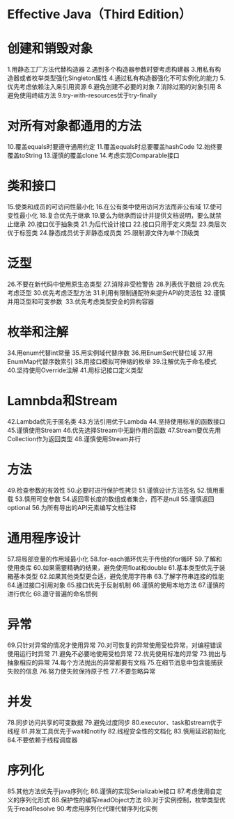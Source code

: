 # Effective Java（Third Edition）


# 创建和销毁对象
1.用静态工厂方法代替构造器
2.遇到多个构造器参数时要考虑构建器
3.用私有构造器或者枚举类型强化Singleton属性
4.通过私有构造器强化不可实例化的能力
5.优先考虑依赖注入来引用资源
6.避免创建不必要的对象
7.消除过期的对象引用
8.避免使用终结方法
9.try-with-resources优于try-finally

# 对所有对象都通用的方法
10.覆盖equals时要遵守通用约定
11.覆盖equals时总要覆盖hashCode
12.始终要覆盖toString
13.谨慎的覆盖clone
14.考虑实现Comparable接口
# 类和接口
15.使类和成员的可访问性最小化
16.在公有类中使用访问方法而非公有域
17.使可变性最小化
18.复合优先于继承
19.要么为继承而设计并提供文档说明，要么就禁止继承
20.接口优于抽象类
21.为后代设计接口
22.接口只用于定义类型
23.类层次优于标签类
24.静态成员优于非静态成员类
25.限制源文件为单个顶级类
# 泛型
26.不要在新代码中使用原生态类型
27.消除非受检警告
28.列表优于数组
29.优先考虑泛型
30.优先考虑泛型方法
31.利用有限制通配符来提升API的灵活性
32.谨慎并用泛型和可变参数
​    33.优先考虑类型安全的异构容器
# 枚举和注解
34.用enum代替int常量
35.用实例域代替序数
36.用EnumSet代替位域
37.用EnumMap代替序数索引
38.用接口模拟可伸缩的枚举
39.注解优先于命名模式
40.坚持使用Override注解
41.用标记接口定义类型
# Lamnbda和Stream
42.Lambda优先于匿名类
43.方法引用优于Lambda
44.坚持使用标准的函数接口
45.谨慎使用Stream
46.优先选择Stream中无副作用的函数
47.Stream要优先用Collection作为返回类型
48.谨慎使用Stream并行
# 方法
49.检查参数的有效性
50.必要时进行保护性拷贝
51.谨慎设计方法签名
52.慎用重载
53.慎用可变参数
54.返回零长度的数组或者集合，而不是null
55.谨慎返回optional
56.为所有导出的API元素编写文档注释
# 通用程序设计
57.将局部变量的作用域最小化
58.for-each循环优先于传统的for循环
59.了解和使用类库
60.如果需要精确的结果，避免使用float和double
61.基本类型优先于装箱基本类型
62.如果其他类型更合适，避免使用字符串
63.了解字符串连接的性能
64.通过接口引用对象
65.接口优先于反射机制
66.谨慎的使用本地方法
67.谨慎的进行优化
68.遵守普遍的命名惯例
# 异常
69.只针对异常的情况才使用异常
70.对可恢复的异常使用受检异常，对编程错误使用运行时异常
71.避免不必要地使用受检异常
72.优先使用标准的异常
73.抛出与抽象相应的异常
74.每个方法抛出的异常都要有文档
75.在细节消息中包含能捕获失败的信息
76.努力使失败保持原子性
77.不要忽略异常
# 并发
78.同步访问共享的可变数据
79.避免过度同步
80.executor、task和stream优于线程
81.并发工具优先于wait和notify
82.线程安全性的文档化
83.慎用延迟初始化
84.不要依赖于线程调度器
# 序列化
85.其他方法优先于java序列化
86.谨慎的实现Serializable接口
87.考虑使用自定义的序列化形式
88.保护性的编写readObject方法
89.对于实例控制，枚举类型优先于readResolve
90.考虑用序列化代理代替序列化实例